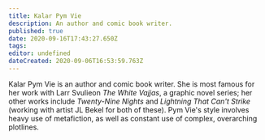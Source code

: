 ```yaml
---
title: Kalar Pym Vie
description: An author and comic book writer.
published: true
date: 2020-09-16T17:43:27.650Z
tags: 
editor: undefined
dateCreated: 2020-09-06T16:53:59.763Z
---
```


Kalar Pym Vie is an author and comic book writer. She is most famous for her work with Larr Svulieon *The White Vajjas*, a graphic novel series; her other works include *Twenty-Nine Nights* and *Lightning That Can't Strike* (working with artist JL Bekel for both of these). Pym Vie's style involves heavy use of metafiction, as well as constant use of complex, overarching plotlines.